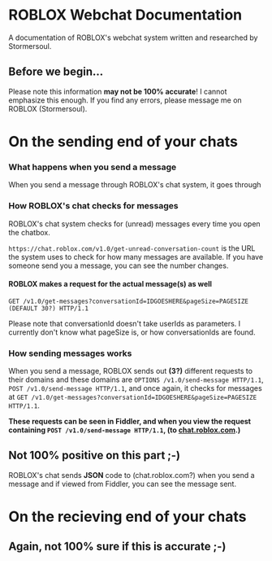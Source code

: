 # ROBLOX Webchat Documentation
A documentation of ROBLOX's webchat system written and researched by Stormersoul.

## Before we begin...
Please note this information **may not be 100% accurate**!
I cannot emphasize this enough. If you find any errors, please message me on ROBLOX (Stormersoul).

# On the sending end of your chats
### What happens when you send a message
When you send a message through ROBLOX's chat system, it goes through 

### How ROBLOX's chat checks for messages
ROBLOX's chat system checks for (unread) messages every time you open the chatbox.

`https://chat.roblox.com/v1.0/get-unread-conversation-count` is the URL the system uses to check for how many messages are available.
If you have someone send you a message, you can see the number changes.

#### ROBLOX makes a request for the actual message(s) as well
`GET /v1.0/get-messages?conversationId=IDGOESHERE&pageSize=PAGESIZE (DEFAULT 30?) HTTP/1.1`

Please note that conversationId doesn't take userIds as parameters.
I currently don't know what pageSize is, or how conversationIds are found.

### How sending messages works
When you send a message, ROBLOX sends out **(3?)** different requests to their domains and these domains are
`OPTIONS /v1.0/send-message HTTP/1.1`,
`POST /v1.0/send-message HTTP/1.1`,
and once again, it checks for messages at `GET /v1.0/get-messages?conversationId=IDGOESHERE&pageSize=PAGESIZE HTTP/1.1`.

**These requests can be seen in Fiddler, and when you view the request containing `POST /v1.0/send-message HTTP/1.1`, (to [chat.roblox.com](https://chat.roblox.com).)**

## Not 100% positive on this part ;-)
ROBLOX's chat sends **JSON** code to (chat.roblox.com?) when you send a message and if viewed from Fiddler, you can see the message sent.

# On the recieving end of your chats
## Again, not 100% sure if this is accurate ;-)

